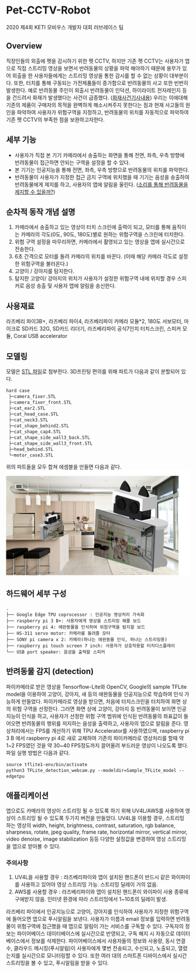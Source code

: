 # Pet-CCTV-Robot
2020 제4회 KETI 모비우스 개발자 대회 러브레이스 팀

## Overview
  직장인들의 외출에 펫을 감시하기 위한 펫 CCTV, 하지만 기존 펫 CCTV는 사용자가 앱으로 직접 스트리밍 영상을 보면서 반려동물의 상황을 파악 해야하기 때문에 용무가 있어 외출을 한 사용자들에게는 스트리밍 영상을 통한 감시를 할 수 없는 상황이 대부분이다. 또한, 터치를 통해 구동되는 가전제품들이 증가함으로 반려동물의 사고 또한 빈번히 발생한다. 예로 반려동물 주인이 외출시 반려동물이 인덕션, 하이라이트 전자레인지 등을 건드려서 화재가 발생했다는 사건이 급증했다. ([화재사건기사내용](https://www.hankyung.com/life/article/201912041776Y)) 우리는 이에대해 기존의 제품이 구매자의 목적을 완벽하게 해소시켜주지 못한다는 점과 현재 사고들의 원인을 파악하여 사용자가 위험구역을 지정하고, 반려동물의 위치를 자동적으로 파악하여 기존 펫 CCTV의 부족한 점을 보완하고자한다.
 
## 세부 기능
- 사용자가 직접 본 기기 카메라에서 송출하는 화면을 통해 전면, 좌측, 우측 방향에 반려동물이 접근하면 안되는 구역을 설정을 할 수 있다.
- 본 기기는 인공지능을 통해 전면, 좌측, 우측 방향으로 반려동물의 위치를 파악한다.
- 반려동물이 사용자가 지정한 접근 금지 구역에 위치했을 때 기기는 음성을 송출하여 반려동물에게 제지를 하고, 사용자의 앱에 알림을 울린다. ([소리를 통해 반려동물을 제지할 수 있을까?](https://youtu.be/sFJ1QNv7OGw?t=42))

## 순차적 동작 개념 설명
1.	카메라에서 송출하고 있는 영상이 터치 스크린에 출력이 되고, 모터를 통해 움직이는 카메라의 각도(0도, 90도, 180도)별로 원하는 위험구역을 스크린에 터치한다.
2.	위험 구역 설정을 마무리하면, 카메라에서 촬영되고 있는 영상을 앱에 실시간으로 전송한다.
3.	6초 간격으로 모터를 돌려 카메라의 위치를 바꾼다. (이때 해당 카메라 각도로 설정한 위험구역을 불러온다.)
4.	고양이 / 강아지를 탐지한다.
5.	탐지한 고양이/ 강아지의 위치가 사용자가 설정한 위험구역 내에 위치할 경우 스피커로 음성 송출 및 사용자 앱에 알림을 송신한다.

## 사용재료
  라즈베리 파이3B+, 라즈베리 파이4, 라즈베리파이 카메라 모듈*2, 180도 서보모터, 마이크로 SD카드 32G, SD카드 리더기, 라즈베리파이 공식7인치 터치스크린, 스피커 모듈, Coral USB accelerator

## 모델링 

모델은 [STL 파일](https://github.com/KETI-lovelace/Pet-CCTV-Robot/tree/master/hard%20case)로 첨부한다. 3D프린팅 편의를 위해 파트가 다음과 같이 분할되어 있다. 

```
hard case
 ├─camera_fixer.STL
 ├─camera_fixer_front.STL
 ├─cat_ear2.STL
 ├─cat_head_case.STL
 ├─cat_neck3.STL
 ├─cat_shape_behind2.STL
 ├─cat_shape_cap4.STL
 ├─cat_shape_side_wall3_back.STL
 ├─cat_shape_side_wall3_front.STL
 ├─head_behind.STL
 └─motor_case3.STL
```

위의 파트들을 모두 합쳐 에셈블을 만들면 다음과 같다.
![최종 모델](./hard_case/realcut.png)

## 하드웨어 세부 구성
```
.
├── Google Edge TPU coprocessor : 인공지능 영상처리 가속화
├── raspberry pi 3 B+: 사용자에게 영상을 스트리밍 해줄 보드 
├── raspberry pi 4: 애완동물을 인식하여 위험구역을 탐지할 보드
├── HS-311 servo motor: 카메라를 돌려줄 모터
├── SONY pi camera x 2: 카메라(하나는 애완동물 인식, 하나는 스트리밍용)
├── raspberry pi touch screen 7 inch: 사용자가 상호작용할 터치디스플레이
└── USB port speaker: 음성을 출력할 스피커
```

## 반려동물 감지 (detection)
파이카메라로 받은 영상을 Tensorflow-Lite와 OpenCV, Google의  sample TFLite model을 이용하여 고양이, 강아지, 새 등의 애완동물을 인공지능으로 학습하여 인식 가능하게 만들었다. 파이카메라로 영상을 받으면, 처음에 터치스크린을 터치하여 화면 상의 위험 구역을 선정한다. 그러면 화면 상에 고양이, 강아지 등 반려동물이 보이면 인공지능이 인식을 하고, 사용자가 선정한 위험 구역 범위에 인식된 반려동물의 좌표값이 들어오면 반려동물의 행위를 저지하는 음성을 출력하고, 사용자의 앱으로 알림을 준다. 영상처리에서는 FPS를 개선하기 위해 TPU Accelerator를 사용하였으며, raspberry pi 3 B 에서 raspberry pi 4로 새로 교체하여 기존의 파이카메라로 영상처리를 할때 약 1~2 FPS였던 것을 약 30~40 FPS정도까지 끌어올려 부드러운 영상이 나오도록 했다. 
파일 실행 방법은 다음과 같다.
```
source tflite1-env/bin/activate
python3 TFLite_detection_webcam.py --modeldir=Sample_TFLite_model --edgetpu
```
## 애플리케이션
앱으로도 카메라의 영상이 스트리밍 될 수 있도록 하기 위해 UV4L/AWS를 사용하여 영상이 스트리밍 될 수 있도록 두가지 버전을 만들었다. UV4L을 이용할 경우, 스트리밍 하는 영상의 width, height, brightness, contrast, saturation, rgb balance, sharpness, rotate, jpeg quality, frame rate, horizontal mirror, vertical mirror, video denoise, image stabilization 등등 다양한 설정값을 변경하여 영상 스트리밍을 앱으로 받아볼 수 있다. <br>
### 주의사항
1. UV4L을 사용할 경우 : 라즈베리파이와 앱이 설치된 핸드폰이 반드시 같은 와이파이를 사용하고 있어야 영상 스트리밍 가능. 스트리밍 딜레이 거의 없음.
2. AWS를 사용할 경우 : 라즈베리파이와 앱이 설치된 핸드폰이 와이파이 사용 종류에 구애받지 않음. 인터넷 환경에 따라 스트리밍에서 1~10초의 딜레이 발생.

라즈베리 파이에서 인공지능으로 고양이, 강아지를 인식하여 사용자가 지정한 위험구역에 들어오면 앱으로 푸시알림을 보낸다. 사용자가 이름과 email 정보를 입력하면 반려동물이 위험구역에 접근했을 때 앱으로 알림이 가는 서비스를 구독할 수 있다. 구독자의 정보는 파이어베이스 데이터베이스에 실시간으로 반영되고, 구독 해지 시 자동으로 데이터베이스에서 정보를 삭제한다. 파이어베이스에서 사용자들의 정보와 사용량, 동시 연결 수, 클라우드 메시징(푸시알림)이 사용자에게 몇번 전송되고, 수신되고, 노출되고, 열렸는지를 실시간으로 모니터링할 수 있다. 또한 여러 대의 스마트폰 디바이스에서 실시간 스트리밍을 볼 수 있고, 푸시알림을 받을 수 있다.
